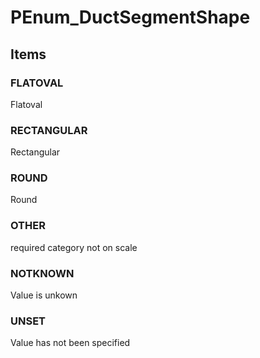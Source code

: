# PEnum_DuctSegmentShape

## Items

### FLATOVAL
Flatoval

### RECTANGULAR
Rectangular

### ROUND
Round

### OTHER
required category not on scale

### NOTKNOWN
Value is unkown

### UNSET
Value has not been specified
